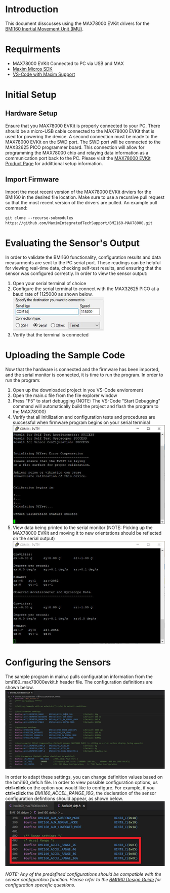 # Introduction
This document disscusses using the MAX78000 EVKit drivers for the [BMI160 Inertial Movement Unit (IMU)](https://community.bosch-sensortec.com/t5/Knowledge-base/BMI160-Series-IMU-Design-Guide/ta-p/7376).

# Requirments 
- MAX78000 EVKit Connected to PC via USB and MAX
- [Maxim Micros SDK](https://www.maximintegrated.com/content/maximintegrated/en/design/software-description.html/swpart=SFW0010820A)
- [VS-Code with Maxim Support](https://github.com/MaximIntegratedTechSupport/VSCode-Maxim)

# Initial Setup
## Hardware Setup
Ensure that you MAX78000 EVKit is properly connected to your PC. There should be a micro-USB cable connected to the MAX78000 EVKit that is used for powering the device. A second connection must be made to the MAX78000 EVKit on the SWD port. The SWD port will be connected to the MAX32625 PICO programmer board. This connection will allow for programming the MAX78000 chip and relaying data information as a communication port back to the PC. Please visit the [MAX78000 EVKit Product Page](https://www.maximintegrated.com/en/products/microcontrollers/MAX78000EVKIT.html) for addittional setup information. 

## Import Firmware
Import the most recent version of the MAX78000 EVKit drviers for the BMI160 in the desired file location. Make sure to use a recursive pull request so that the most recent version of the drivers are pulled. An example pull command:

	git clone --recurse-submodules https://github.com/MaximIntegratedTechSupport/BMI160-MAX78000.git

# Evaluating the Sensor's Output
In order to validate the BMI160 functionality, configuration results and data measurments are sent to the PC serial port. These readings can be helpful for viewing real-time data, checking self-test results, and ensuring that the sensor was configured correctly. In order to view the sensor output:

1. Open your serial terminal of choice
2. Configure the serial terminal to connect with the MAX32625 PICO at a baud rate of 1125000 as shown below.
![Serial Monitor Setup](https://github.com/MaximIntegratedTechSupport/BMI160-MAX78000/blob/master/img/SerialSetup.jpg)
3. Verify that the terminal is connected

# Uploading the Sample Code
Now that the hardware is connected and the firmware has been imported, and the serial monitor is connected, it is time to run the program. In order to run the program:

1. Open up the downloaded project in you VS-Code envioroment
2. Open the main.c file from the file explorer window
3. Press "F5" to start debugging (NOTE: The VS-Code "Start Debugging" command will automatically build the project and flash the program to the MAX78000)
4. Verify that all initilization and configuration tests and procedures are successful when firmware program begins on your serial terminal
![Correct Initialization](https://github.com/MaximIntegratedTechSupport/BMI160-MAX78000/blob/master/img/Correct_Initialization.jpg)
5. View data being printed to the serial monitor (NOTE: Picking up the MAX78000 EVKit and moving it to new orientations should be reflected on the serial output)
![Serial Monitor Setup](https://github.com/MaximIntegratedTechSupport/BMI160-MAX78000/blob/master/img/Reading_Data.jpg)

# Configuring the Sensors
The sample program in main.c pulls configuration information from the bmi160_max78000evkit.h header file. The configuration definitions are shown below.
![Serial Monitor Setup](https://github.com/MaximIntegratedTechSupport/BMI160-MAX78000/blob/master/img/Config_Definitions.jpg)

In order to adapt these settings, you can change definition values based on the bmi160_defs.h file. In order to view possible configuration options, us **ctrl+click** on the option you would like to configure. For example, if you **ctrl+click** the *BMI160_ACCEL_RANGE_16G*, the decleration of the sensor configuration defintions should appear, as shown below.
![Serial Monitor Setup](https://github.com/MaximIntegratedTechSupport/BMI160-MAX78000/blob/master/img/Config_List.jpg)

*NOTE: Any of the predefined configurations should be compatible with the sensor configuration function. Please refer to the [BMI160 Design Guide](https://community.bosch-sensortec.com/t5/Knowledge-base/BMI160-Series-IMU-Design-Guide/ta-p/7376) for configuration specefic questions.*
